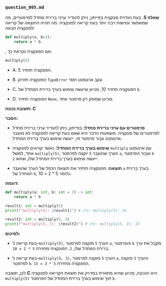 ### `question_005.md`

**שאלה 5.** בעת הגדרת פונקציה בפייתון, ניתן להגדיר ערכי ברירת מחדל לפרמטרים,
מה שמאפשר גמישות רבה יותר בעת קריאה לפונקציה. מה תהיה התוצאה של קריאה לפונקציה הבאה:

```python
def multiply(a, b=2): 
    return a * b
```
, אם הפונקציה נקראת כך:
```python
multiply(5)
```


- A. הפונקציה תחזיר 5.

- B. הפונקציה תזרוק `TypeError` עקב ארגומנט חסר.

- C. הפונקציה תחזיר 10, מכיוון שיעשה שימוש בערך ברירת המחדל של `b`.

- D. הפונקציה תחזיר `None`, מכיוון שסופק רק פרמטר אחד.

**תשובה נכונה: C**

**הסבר:**

*   **פרמטרים עם ערכי ברירת מחדל:** בפייתון, ניתן להגדיר ערכי ברירת מחדל לפרמטרים של פונקציה. משמעות הדבר היא שאם בעת קריאה לפונקציה לא מועבר ארגומנט עבור פרמטר זה, ייעשה שימוש בערך ברירת המחדל.

*   **שימוש בערך ברירת המחדל:** כאשר קוראים לפונקציה `multiply` עם ארגומנט אחד, למשל `multiply(5)`, הערך שהועבר `5` יוקצה לפרמטר `a`, ועבור הפרמטר `b` ייעשה שימוש בערך ברירת המחדל שלו, שהוא `2`.
*  **תוצאה:** הפונקציה תחזיר את תוצאת הכפל של הערך שהועבר `a` בערך ברירת המחדל של `b`, כלומר 5 * 2 = 10.

**דוגמה:**

```python
def multiply(a: int, b: int = 2) -> int:
    return a * b

result1: int = multiply(5)
print(f"multiply(5): {result1}") # פלט: multiply(5): 10

result2: int = multiply(5, 3)
print(f"multiply(5, 3): {result2}") # פלט: multiply(5, 3): 15
```

**לסיכום:**

*   בעת קריאה ל-`multiply(5)`, הערך `5` מוקצה לפרמטר `a`, והפרמטר `b` מקבל את ערך ברירת המחדל שלו, `2`. הפונקציה מחזירה `5 * 2 = 10`.

*   בעת קריאה ל-`multiply(5, 3)`, הערך `5` מוקצה לפרמטר `a`, והערך `3` מוקצה לפרמטר `b`. הפונקציה מחזירה `5 * 3 = 15`.

לכן, תשובה **C** היא הנכונה, מכיוון שהיא מתארת במדויק את תוצאת הקריאה לפונקציה `multiply(5)` תוך שימוש בערך ברירת המחדל של הפרמטר `b`.